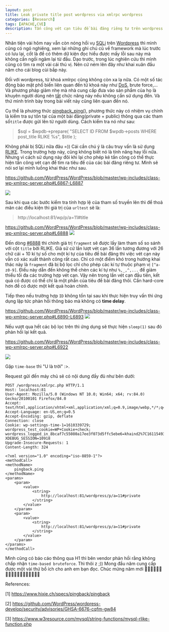 ```yaml
---
layout: post
title: Leak private title post wordpress via xmlrpc wordpress
categories: [Research]
tags: [APACHE,CVE]
description: Tấn công vét cạn tiêu đề bài đăng riêng tư trên wordpress thông qua xmlrpc.
---
```


Nhân tiện vài hôm nay vẫn còn nóng hổi vụ [SQLi](https://github.com/WordPress/wordpress-develop/security/advisories/GHSA-6676-cqfm-gw84) trên [Wordpress](https://wordpress.com/) thì mình cũng có ngó nghiêng, xem lại những ghi chú cũ về framework mà lúc trước có lưu lại, cốt là để có thêm dữ kiện đọc hiểu được mấy lỗi sau này mà không cần ngồi ngâm lại từ đầu. Dạo trước, trong lúc nghiên cứu thì mình cũng có tìm ra một vài cái thú vị. Nên cứ ném lên đây như khai xuân đầu năm cho cái blog cùi bắp này.

Đối với wordpress, từ khoá xmlrpc cũng không còn xa lạ nữa. Có một số tác động bảo mật phổ biến liên quan đến từ khoá này như [DoS](https://hackerone.com/reports/752073), brute force,... Và phương pháp giảm nhẹ mà nhà cung cấp đưa vào sản phẩm của họ là khuyên người dùng nên [tắt](https://mediatemple.net/community/products/dv/360048950192/how-to-disable-xmlrpc.php-for-wordpress) chức năng này nếu không cần sử dụng đến. Và thứ mình trình bày trong bài viết này cũng liên quan đến nó.

Cụ thể là phương thức [pingback_ping()](https://github.com/WordPress/WordPress/blob/master/wp-includes/class-wp-xmlrpc-server.php#L6828), phương thức này có nhiệm vụ chính là kiểm tra sự tồn tại của một bài đăng(private + public) thông qua các tham số`title` được gửi lên từ người dùng. Cách kiểm tra nó như sau:

> $sql     = $wpdb->prepare( "SELECT ID FROM $wpdb->posts WHERE post_title RLIKE %s", $title );

Không phải bị SQLi nữa đâu =)) Cái cần chú ý là câu truy vấn là sử dụng [RLIKE](https://www.w3resource.com/mysql/string-functions/mysql-rlike-function.php). Trong trường hợp này, cũng không biết nó là tính năng hay lỗi nữa. Nhưng vì cách sử dụng này đôi khi lại cho phép kẻ tấn công có thể thực hiện tấn công vét cạn để tìm ra tiêu đề của các bài đăng riêng tư. Mình sẽ nói sơ lại mình luồng khai thác như sau.

https://github.com/WordPress/WordPress/blob/master/wp-includes/class-wp-xmlrpc-server.php#L6867-L6887

![](https://i.imgur.com/l9ApgGM.png)

Sau khi qua các bước kiểm tra tính hợp lệ của tham số truyền lên thì để thoả mãn các điều kiện thì giá trị của `urltest` sẽ là:

> http://localhost:81/wp/p/a=11#title


https://github.com/WordPress/WordPress/blob/master/wp-includes/class-wp-xmlrpc-server.php#L6888
![](https://i.imgur.com/jRO5Rsh.png)

Đến dòng [#6888](https://github.com/WordPress/WordPress/blob/master/wp-includes/class-wp-xmlrpc-server.php#L6888) thì chính giá trị `fragment` sẽ được lấy làm tham số so sánh với cột `title` bởi RLIKE. Giả sử cứ lần lượt vét cạn 36 lần tương đương với 26 chữ cái + 10 kí tự số cho một kí tự của tiêu đề bài đăng thì việc vét cạn này vẫn có xác xuất thành công rất cao. Chỉ có một điểm khó trong hướng khai thác này là `fragment` đã bị bộ lọc chỉ cho phép các kí tự thuộc phạm vị `[^a-z0-9]`. Điều này dẫn đến không thể chèn các kí tự như `%,_,^,...` để giảm thiểu tối đa các trường hợp vét cạn. Vậy nên trong lần vét cạn đầu tiên, kết quả có được có thể chỉ là một phần của tiêu đề bài đăng thôi. Cần hard-core hơn để có được một kết quả hoàn chỉnh.


Tiếp theo nếu trường hợp `ID` không tồn tại sau khi thực hiện truy vấn thì ứng dụng lập tức phản hồi thông báo mà không có **time delay**.

https://github.com/WordPress/WordPress/blob/master/wp-includes/class-wp-xmlrpc-server.php#L6890-L6893
![](https://i.imgur.com/Q0CgUHj.png)

Nếu vượt qua hết các bộ lọc trên thì ứng dụng sẽ thực hiện `sleep(1)` sau đó phản hồi lại kết quả.

https://github.com/WordPress/WordPress/blob/master/wp-includes/class-wp-xmlrpc-server.php#L6922

![](https://i.imgur.com/U5ld8Oi.png)

Gặp `time-base` thì "U là trời" :>.

Request gửi đến máy chủ sẽ có nội dung đầy đủ như bên dưới:

```
POST /wordpress/xmlrpc.php HTTP/1.1
Host: localhost:81
User-Agent: Mozilla/5.0 (Windows NT 10.0; Win64; x64; rv:84.0) Gecko/20100101 Firefox/84.0
Accept: text/html,application/xhtml+xml,application/xml;q=0.9,image/webp,*/*;q=0.8
Accept-Language: en-US,en;q=0.5
Accept-Encoding: gzip, deflate
Connection: close
Cookie: wp-settings-time-1=1610339729; wordpress_test_cookie=WP+Cookie+check; wordpress_logged_in_8bcaf7c55080a17ee3f073d5ffc5ebe6=khaind2%7C1611549328%7CswqbpHOqzhq5b6pKMiqlGSayxOufcvW1XyjuuUOj9yA%7C6ebc767d888826acf6a7c7b1a241c2f22d15799aeb573786460ca4728e90fb31; XDEBUG_SESSION=10918
Upgrade-Insecure-Requests: 1
Content-Length: 324

<?xml version="1.0" encoding="iso-8859-1"?>
<methodCall>
<methodName>
	pingback.ping
</methodName>
<params>
    <param>
        <value>
            <string>
                http://localhost:81/wordpress/p/a=11#private
            </string>
        </value>
    </param>
    <param>
        <value>
            <string>
                http://localhost:81/wordpress/p/a=11#private
            </string>
        </value>
    </param>
</params>
</methodCall>
```

Mình cũng có báo cáo thông qua H1 thì bên vendor phản hồi rằng không chấp nhận `time-based bruteforce`. Thì thôi z ;)) Mong đầu năm cung cấp được một vài thứ bổ ích cho anh em bạn đọc. 
Chúc mừng năm mới 🎉🎉🎉🎉🎉🎉🎉🎉🎉🎉🎉🎉🎉🎉🎉🎉🎉🎉

References:

[1] https://www.hixie.ch/specs/pingback/pingback

[2] https://github.com/WordPress/wordpress-develop/security/advisories/GHSA-6676-cqfm-gw84

[3] https://www.w3resource.com/mysql/string-functions/mysql-rlike-function.php
